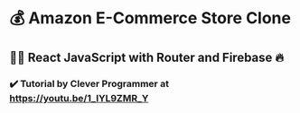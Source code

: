 # 💰 Amazon E-Commerce Store Clone
## 👩‍💻 React JavaScript with Router and Firebase 🔥
### ✔️ Tutorial by Clever Programmer at https://youtu.be/1_IYL9ZMR_Y
